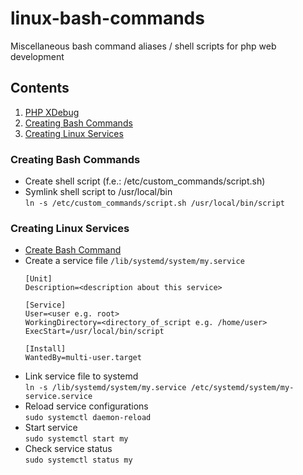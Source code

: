 # linux-bash-commands

Miscellaneous bash command aliases / shell scripts for php web development

## Contents
1. [PHP XDebug](https://github.com/Luc4G3r/linux-bash-commands/tree/main/php_xdebug)
2. [Creating Bash Commands](https://github.com/Luc4G3r/linux-bash-commands/#creating-bash-commands)
3. [Creating Linux Services](https://github.com/Luc4G3r/linux-bash-commands/#creating-linux-services)



### Creating Bash Commands
- Create shell script (f.e.: /etc/custom_commands/script.sh)
- Symlink shell script to /usr/local/bin  
  `ln -s /etc/custom_commands/script.sh /usr/local/bin/script`

### Creating Linux Services
- [Create Bash Command](https://github.com/Luc4G3r/linux-bash-commands/#creating-bash-commands)
- Create a service file `/lib/systemd/system/my.service`
  ```
  [Unit]
  Description=<description about this service>

  [Service]
  User=<user e.g. root>
  WorkingDirectory=<directory_of_script e.g. /home/user>
  ExecStart=/usr/local/bin/script

  [Install]
  WantedBy=multi-user.target
  ```
- Link service file to systemd  
  `ln -s /lib/systemd/system/my.service /etc/systemd/system/my-service.service`
- Reload service configurations  
  `sudo systemctl daemon-reload`
- Start service  
  `sudo systemctl start my`
- Check service status  
  `sudo systemctl status my`
